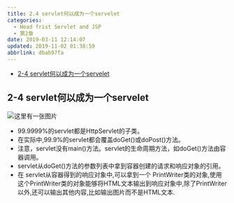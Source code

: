 ```yaml
---
title: 2.4 servlet何以成为一个servelet
categories: 
  - Head frist Servlet and JSP
  - 第2章
date: 2019-03-11 12:14:07
updated: 2019-11-02 01:38:59
abbrlink: dbab97fa
---
```

- [2-4 servlet何以成为一个servelet](/ReadingNotes/dbab97fa/#2-4-servlet何以成为一个servelet)

<!--more-->
<script src="https://cdn.bootcss.com/jquery/3.4.0/jquery.slim.min.js"></script>
<script>$(document).ready(function () {$(".post-body > ul:nth-child(1)").hide();});</script>

<!--end-->
## 2-4 servlet何以成为一个servelet ##
![这里有一张图片](https://image-1257720033.cos.ap-shanghai.myqcloud.com/blog/readbooknote/HeadFirstServletsAndJSP/Di2Zhang/1.png)
- 99.9999%的servlet都是HttpServlet的子类。
- 在实际中,99.9%的servlet都会覆盖doGet()或doPost()方法。
- 注意，servlet没有main()方法。servlet的生命周期方法，如doGet()方法由容器调用。
- servlet从doGet()方法的参数列表中拿到容器创建的请求和响应对象的引用。
- 在 servlet从容器得到的响应对象中,可以拿到一个 PrintWriter类的对象,使用这个PrintWriter类的对象能够将HTML文本输出到响应对象中,除了PrintWriter以外,还可以输出其他内容,比如输出图片而不是HTML文本.

